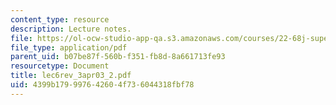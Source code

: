 ```yaml
---
content_type: resource
description: Lecture notes.
file: https://ol-ocw-studio-app-qa.s3.amazonaws.com/courses/22-68j-superconducting-magnets-spring-2003/4399b179997642604f736044318fbf78_lec6rev_3apr03_2.pdf
file_type: application/pdf
parent_uid: b07be87f-560b-f351-fb8d-8a661713fe93
resourcetype: Document
title: lec6rev_3apr03_2.pdf
uid: 4399b179-9976-4260-4f73-6044318fbf78
---
```

